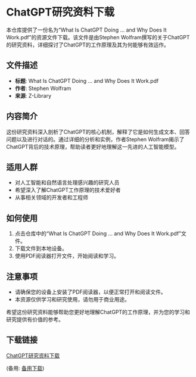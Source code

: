 # ChatGPT研究资料下载

本仓库提供了一份名为“What Is ChatGPT Doing ... and Why Does It Work.pdf”的资源文件下载。该文件是由Stephen Wolfram撰写的关于ChatGPT的研究资料，详细探讨了ChatGPT的工作原理及其为何能够有效运作。

## 文件描述

- **标题**: What Is ChatGPT Doing ... and Why Does It Work.pdf
- **作者**: Stephen Wolfram
- **来源**: Z-Library

## 内容简介

这份研究资料深入剖析了ChatGPT的核心机制，解释了它是如何生成文本、回答问题以及进行对话的。通过详细的分析和实例，作者Stephen Wolfram揭示了ChatGPT背后的技术原理，帮助读者更好地理解这一先进的人工智能模型。

## 适用人群

- 对人工智能和自然语言处理感兴趣的研究人员
- 希望深入了解ChatGPT工作原理的技术爱好者
- 从事相关领域的开发者和工程师

## 如何使用

1. 点击仓库中的“What Is ChatGPT Doing ... and Why Does It Work.pdf”文件。
2. 下载文件到本地设备。
3. 使用PDF阅读器打开文件，开始阅读和学习。

## 注意事项

- 请确保您的设备上安装了PDF阅读器，以便正常打开和阅读文件。
- 本资源仅供学习和研究使用，请勿用于商业用途。

希望这份研究资料能够帮助您更好地理解ChatGPT的工作原理，并为您的学习和研究提供有价值的参考。

## 下载链接
[ChatGPT研究资料下载](https://pan.quark.cn/s/4b0bae4abebe) 

(备用: [备用下载](https://pan.baidu.com/s/1P6enOZZjXacdkm7PxnjuzA?pwd=1234))
